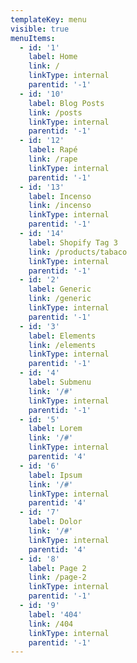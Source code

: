```yaml
---
templateKey: menu
visible: true
menuItems:
  - id: '1'
    label: Home
    link: /
    linkType: internal
    parentid: '-1'
  - id: '10'
    label: Blog Posts
    link: /posts
    linkType: internal
    parentid: '-1'
  - id: '12'
    label: Rapé
    link: /rape
    linkType: internal
    parentid: '-1'
  - id: '13'
    label: Incenso
    link: /incenso
    linkType: internal
    parentid: '-1'
  - id: '14'
    label: Shopify Tag 3
    link: /products/tabaco
    linkType: internal
    parentid: '-1'
  - id: '2'
    label: Generic
    link: /generic
    linkType: internal
    parentid: '-1'
  - id: '3'
    label: Elements
    link: /elements
    linkType: internal
    parentid: '-1'
  - id: '4'
    label: Submenu
    link: '/#'
    linkType: internal
    parentid: '-1'
  - id: '5'
    label: Lorem
    link: '/#'
    linkType: internal
    parentid: '4'
  - id: '6'
    label: Ipsum
    link: '/#'
    linkType: internal
    parentid: '4'
  - id: '7'
    label: Dolor
    link: '/#'
    linkType: internal
    parentid: '4'
  - id: '8'
    label: Page 2
    link: /page-2
    linkType: internal
    parentid: '-1'
  - id: '9'
    label: '404'
    link: /404
    linkType: internal
    parentid: '-1'
---
```


